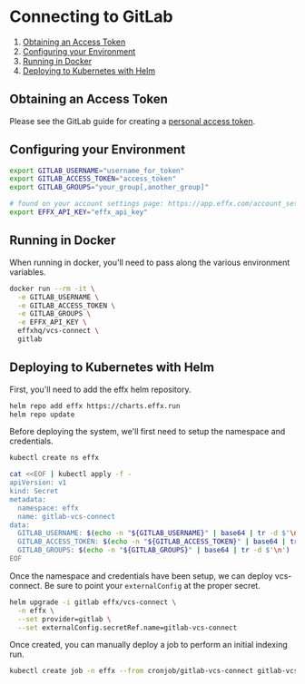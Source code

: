 # Connecting to GitLab

1. [Obtaining an Access Token](#Obtaining-an-Access-Token)
1. [Configuring your Environment](#Configuring-your-Environment)
1. [Running in Docker](#Running-in-Docker)
1. [Deploying to Kubernetes with Helm](#Deploying-to-Kubernetes-with-Helm)

## Obtaining an Access Token

Please see the GitLab guide for creating a [personal access token][].

[personal access token]: https://docs.gitlab.com/ee/user/profile/personal_access_tokens.html

## Configuring your Environment

```bash
export GITLAB_USERNAME="username_for_token"
export GITLAB_ACCESS_TOKEN="access_token"
export GITLAB_GROUPS="your_group[,another_group]"

# found on your account settings page: https://app.effx.com/account_settings
export EFFX_API_KEY="effx_api_key"
```

## Running in Docker

When running in docker, you'll need to pass along the various environment variables.

```bash
docker run --rm -it \
  -e GITLAB_USERNAME \
  -e GITLAB_ACCESS_TOKEN \
  -e GITLAB_GROUPS \
  -e EFFX_API_KEY \
  effxhq/vcs-connect \
  gitlab
```

## Deploying to Kubernetes with Helm

First, you'll need to add the effx helm repository.

```bash
helm repo add effx https://charts.effx.run
helm repo update
```

Before deploying the system, we'll first need to setup the namespace and credentials.

```bash
kubectl create ns effx

cat <<EOF | kubectl apply -f -
apiVersion: v1
kind: Secret
metadata:
  namespace: effx
  name: gitlab-vcs-connect
data:
  GITLAB_USERNAME: $(echo -n "${GITLAB_USERNAME}" | base64 | tr -d $'\n')
  GITLAB_ACCESS_TOKEN: $(echo -n "${GITLAB_ACCESS_TOKEN}" | base64 | tr -d $'\n')
  GITLAB_GROUPS: $(echo -n "${GITLAB_GROUPS}" | base64 | tr -d $'\n')
EOF
```

Once the namespace and credentials have been setup, we can deploy vcs-connect.
Be sure to point your `externalConfig` at the proper secret.

```bash
helm upgrade -i gitlab effx/vcs-connect \
  -n effx \
  --set provider=gitlab \
  --set externalConfig.secretRef.name=gitlab-vcs-connect
```

Once created, you can manually deploy a job to perform an initial indexing run.

```bash
kubectl create job -n effx --from cronjob/gitlab-vcs-connect gitlab-vcs-connect-$(date %s)
```
